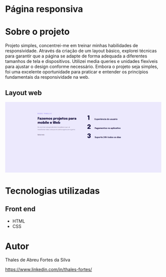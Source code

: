 # Página responsiva

# Sobre o projeto

Projeto simples, concentrei-me em treinar minhas habilidades de responsividade. Através da criação de um layout básico, explorei técnicas para garantir que a página se adapte de forma adequada a diferentes tamanhos de tela e dispositivos. Utilizei media queries e unidades flexíveis para ajustar o design conforme necessário. Embora o projeto seja simples, foi uma excelente oportunidade para praticar e entender os princípios fundamentais da responsividade na web.

## Layout web
![Web 1](https://github.com/ThalesFortes/HTML_CSS/blob/main/3_Responsividade/images/printPag.png)

# Tecnologias utilizadas

## Front end
- HTML 
- CSS

# Autor

Thales de Abreu Fortes da Silva

https://www.linkedin.com/in/thales-fortes/
